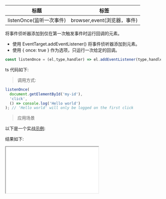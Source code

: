 |  标题   | 标签  |
|  ----  | ----  |
| listenOnce(监听一次事件) | browser,event(浏览器，事件) |

将事件侦听器添加到仅在第一次触发事件时运行回调的元素。

* 使用 EventTarget.addEventListener() 将事件侦听器添加到元素。
* 使用 { once: true } 作为选项，只运行一次给定的回调。

```js
const listenOnce = (el,type,handler) => el.addEventListener(type,handler,{ once:true });
```

ts 代码如下:

<div class="code-editor" data-url="codes/javascript/ts/listen-once.ts" data-language="typescript"></div>

> 调用方式:

```js
listenOnce(
  document.getElementById('my-id'),
  'click',
  () => console.log('Hello world')
); // 'Hello world' will only be logged on the first click
```

> 应用场景


以下是一个实战<a href="codes/javascript/html/listen-once.html" target="_blank" rel="noopener noreferrer">示例</a>:

<div class="code-editor" data-url="codes/javascript/html/listen-once.html" data-language="html"></div>

结果如下:

<iframe src="codes/javascript/html/listen-once.html"></iframe>

